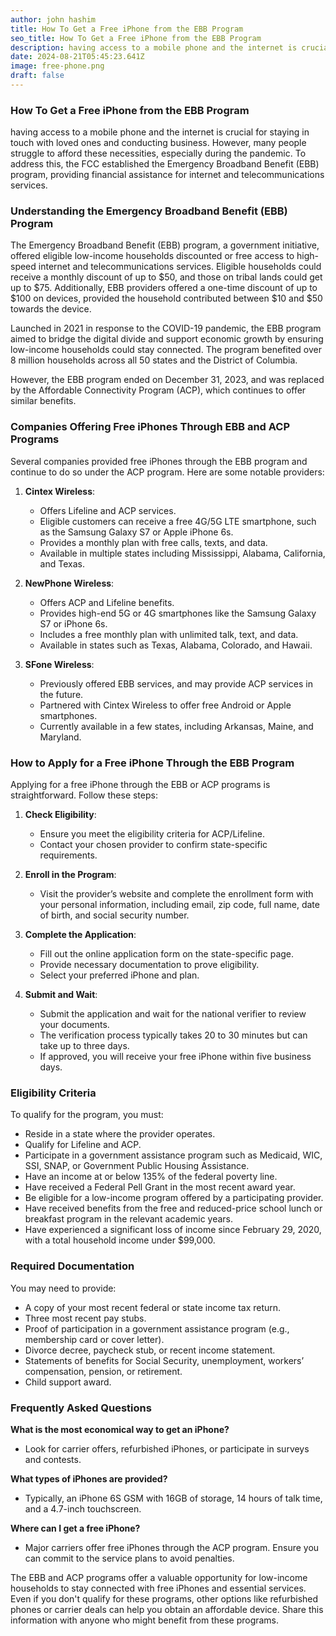 ```yaml
---
author: john hashim
title: How To Get a Free iPhone from the EBB Program
seo_title: How To Get a Free iPhone from the EBB Program
description: having access to a mobile phone and the internet is crucial for staying in touch with loved ones and conducting business. However, many people struggle to afford these necessities, especially during the pandemic.
date: 2024-08-21T05:45:23.641Z
image: free-phone.png
draft: false
---
```


### How To Get a Free iPhone from the EBB Program 

having access to a mobile phone and the internet is crucial for staying in touch with loved ones and conducting business. However, many people struggle to afford these necessities, especially during the pandemic. To address this, the FCC established the Emergency Broadband Benefit (EBB) program, providing financial assistance for internet and telecommunications services.

### Understanding the Emergency Broadband Benefit (EBB) Program

The Emergency Broadband Benefit (EBB) program, a government initiative, offered eligible low-income households discounted or free access to high-speed internet and telecommunications services. Eligible households could receive a monthly discount of up to $50, and those on tribal lands could get up to $75. Additionally, EBB providers offered a one-time discount of up to $100 on devices, provided the household contributed between $10 and $50 towards the device.

Launched in 2021 in response to the COVID-19 pandemic, the EBB program aimed to bridge the digital divide and support economic growth by ensuring low-income households could stay connected. The program benefited over 8 million households across all 50 states and the District of Columbia.

However, the EBB program ended on December 31, 2023, and was replaced by the Affordable Connectivity Program (ACP), which continues to offer similar benefits.

### Companies Offering Free iPhones Through EBB and ACP Programs

Several companies provided free iPhones through the EBB program and continue to do so under the ACP program. Here are some notable providers:

1. **Cintex Wireless**:
   - Offers Lifeline and ACP services.
   - Eligible customers can receive a free 4G/5G LTE smartphone, such as the Samsung Galaxy S7 or Apple iPhone 6s.
   - Provides a monthly plan with free calls, texts, and data.
   - Available in multiple states including Mississippi, Alabama, California, and Texas.

2. **NewPhone Wireless**:
   - Offers ACP and Lifeline benefits.
   - Provides high-end 5G or 4G smartphones like the Samsung Galaxy S7 or iPhone 6s.
   - Includes a free monthly plan with unlimited talk, text, and data.
   - Available in states such as Texas, Alabama, Colorado, and Hawaii.

3. **SFone Wireless**:
   - Previously offered EBB services, and may provide ACP services in the future.
   - Partnered with Cintex Wireless to offer free Android or Apple smartphones.
   - Currently available in a few states, including Arkansas, Maine, and Maryland.

### How to Apply for a Free iPhone Through the EBB Program

Applying for a free iPhone through the EBB or ACP programs is straightforward. Follow these steps:

1. **Check Eligibility**:
   - Ensure you meet the eligibility criteria for ACP/Lifeline.
   - Contact your chosen provider to confirm state-specific requirements.

2. **Enroll in the Program**:
   - Visit the provider’s website and complete the enrollment form with your personal information, including email, zip code, full name, date of birth, and social security number.

3. **Complete the Application**:
   - Fill out the online application form on the state-specific page.
   - Provide necessary documentation to prove eligibility.
   - Select your preferred iPhone and plan.

4. **Submit and Wait**:
   - Submit the application and wait for the national verifier to review your documents.
   - The verification process typically takes 20 to 30 minutes but can take up to three days.
   - If approved, you will receive your free iPhone within five business days.

### Eligibility Criteria

To qualify for the program, you must:

- Reside in a state where the provider operates.
- Qualify for Lifeline and ACP.
- Participate in a government assistance program such as Medicaid, WIC, SSI, SNAP, or Government Public Housing Assistance.
- Have an income at or below 135% of the federal poverty line.
- Have received a Federal Pell Grant in the most recent award year.
- Be eligible for a low-income program offered by a participating provider.
- Have received benefits from the free and reduced-price school lunch or breakfast program in the relevant academic years.
- Have experienced a significant loss of income since February 29, 2020, with a total household income under $99,000.

### Required Documentation

You may need to provide:

- A copy of your most recent federal or state income tax return.
- Three most recent pay stubs.
- Proof of participation in a government assistance program (e.g., membership card or cover letter).
- Divorce decree, paycheck stub, or recent income statement.
- Statements of benefits for Social Security, unemployment, workers’ compensation, pension, or retirement.
- Child support award.

### Frequently Asked Questions

**What is the most economical way to get an iPhone?**
- Look for carrier offers, refurbished iPhones, or participate in surveys and contests.

**What types of iPhones are provided?**
- Typically, an iPhone 6S GSM with 16GB of storage, 14 hours of talk time, and a 4.7-inch touchscreen.

**Where can I get a free iPhone?**
- Major carriers offer free iPhones through the ACP program. Ensure you can commit to the service plans to avoid penalties.

The EBB and ACP programs offer a valuable opportunity for low-income households to stay connected with free iPhones and essential services. Even if you don't qualify for these programs, other options like refurbished phones or carrier deals can help you obtain an affordable device. Share this information with anyone who might benefit from these programs.